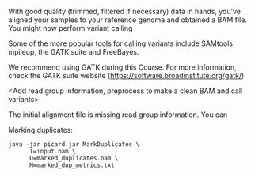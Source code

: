 With good quality (trimmed, filtered if necessary) data in hands, you've aligned your samples to your reference genome and obtained a BAM file. 
You might now perform variant calling 

Some of the more popular tools for calling variants include SAMtools mpileup, the GATK suite and FreeBayes.

We recommend using GATK during this Course. For more information, check the GATK suite website (https://software.broadinstitute.org/gatk/)

<Add read group information, preprocess to make a clean BAM and call variants>

The initial alignment file is missing read group information. You can 


Marking duplicates:

```
java -jar picard.jar MarkDuplicates \
      I=input.bam \
      O=marked_duplicates.bam \
      M=marked_dup_metrics.txt
 
 ```
